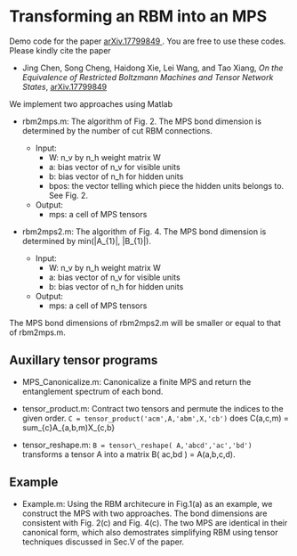 # Transforming an RBM into an MPS

Demo code for the paper [arXiv.17799849 ](https://arxiv.org/submit/1779849). You are free to use these codes. Please kindly cite the paper 
- Jing Chen, Song Cheng, Haidong Xie, Lei Wang, and Tao Xiang, *On the Equivalence of Restricted Boltzmann Machines and Tensor Network States*, [arXiv.17799849 ](https://arxiv.org/submit/1779849)

We implement two approaches using Matlab 

* rbm2mps.m: The algorithm of Fig. 2. The MPS bond dimension is determined by the number of cut RBM connections. 
    * Input:	
        * W:   n_v by n_h weight matrix W
    	* a:   bias vector of n_v for visible units
        * b:   bias vector of n_h for hidden units
   	    * bpos: the vector telling which piece the hidden units belongs to. See Fig. 2.
    * Output: 
        * mps: a cell of MPS tensors

* rbm2mps2.m: The algorithm of Fig. 4. The MPS bond dimension is determined by min(|A_{1}|, |B_{1}|). 
    * Input:      
      * W:  n\_v by n\_h weight matrix W
      * a:  bias vector of n_v for visible units
      * b:  bias vector of n_h for hidden units
    * Output: 
      * mps: a cell of MPS tensors

The MPS bond dimensions of rbm2mps2.m will be smaller or equal to that of rbm2mps.m.

## Auxillary tensor programs ##
* MPS\_Canonicalize.m: Canonicalize a finite MPS and return the entanglement spectrum of each bond.

* tensor\_product.m: Contract two tensors and permute the indices to the given order. 
`C = tensor_product('acm',A,'abm',X,'cb')` does C(a,c,m) = sum_{c}A_{a,b,m)X_{c,b}

* tensor\_reshape.m: 
 `B = tensor\_reshape( A,'abcd','ac','bd')` transforms a tensor A into a matrix B( ac,bd ) =  A(a,b,c,d).


## Example ##
* Example.m: Using the RBM architecure in Fig.1(a) as an example, we construct the MPS with two approaches. The bond dimensions are consistent with Fig. 2(c) and Fig. 4(c). The two MPS are identical in their canonical form, which also demostrates simplifying RBM using tensor techniques discussed in Sec.V of the paper. 
